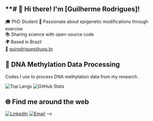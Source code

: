 ## **# 👋 Hi there! I'm [Guilherme Rodrigues]!

🎓 PhD Student 
🔬 Passionate about epigenetic modifications through exercise   
📚 Sharing science with open-source code  
🌍 Based in Brazil  
📧 guirodrigues@usp.br

## 🧬 DNA Methylation Data Processing  
Codes I use to process DNA methylation data from my research. 

![Top Langs](https://github-readme-stats.vercel.app/api/top-langs/?username=Guihii&layout=compact)
![GitHub Stats](https://github-readme-stats.vercel.app/api?username=Guihii&show_icons=true)

## 🌐 Find me around the web

[![LinkedIn](https://img.shields.io/badge/LinkedIn-blue?logo=linkedin&style=for-the-badge)](https://www.linkedin.com/in/guilherme-rodrigues-83407718a/)
[![Email](https://img.shields.io/badge/Gmail-red?logo=gmail&style=for-the-badge)](mailto:guirodrigues@usp.br)
-->
